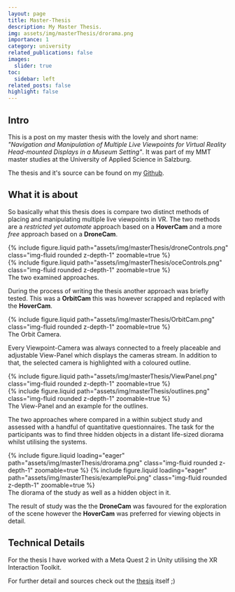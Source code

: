 ```yaml
---
layout: page
title: Master-Thesis
description: My Master Thesis.
img: assets/img/masterThesis/drorama.png
importance: 1
category: university
related_publications: false
images:
  slider: true
toc:
  sidebar: left
related_posts: false
highlight: false
---
```


## Intro

This is a post on my master thesis with the lovely and short name: *"Navigation and Manipulation of Multiple Live Viewpoints for Virtual Reality Head-mounted Displays in a Museum Setting"*. It was part of my MMT master studies at the University of Applied Science in Salzburg. 

The thesis and it's source can be found on my <a href="https://github.com/dmaerzendorfer/masterThesis">Github</a>. 

## What it is about

So basically what this thesis does is compare two distinct methods of placing and manipulating multiple live viewpoints in VR. The two methods are a *restricted yet automate* approach based on a **HoverCam** and a more *free* approach based on a **DroneCam**. 

<div class="row mt-3">
    <div class="col-sm mt-3 mt-md-0">
        {% include figure.liquid path="assets/img/masterThesis/droneControls.png" class="img-fluid rounded z-depth-1" zoomable=true %}
    </div>
    <div class="col-sm mt-3 mt-md-0">
        {% include figure.liquid path="assets/img/masterThesis/oceControls.png" class="img-fluid rounded z-depth-1" zoomable=true %}
    </div>
</div>
<div class="caption">
    The two examined approaches.
</div>

During the process of writing the thesis another approach was briefly tested. This was a **OrbitCam** this was however scrapped and replaced with the **HoverCam**.
<div class="row mt-3">
    <div class="col-sm mt-3 mt-md-0">
        {% include figure.liquid path="assets/img/masterThesis/OrbitCam.png" class="img-fluid rounded z-depth-1" zoomable=true %}
    </div>
</div>
<div class="caption">
    The Orbit Camera.
</div>

Every Viewpoint-Camera was always connected to a freely placeable and adjustable View-Panel which displays the cameras stream. In addition to that, the selected camera is highlighted with a coloured outline.

<div class="row mt-3">
    <div class="col-sm mt-3 mt-md-0">
        {% include figure.liquid path="assets/img/masterThesis/ViewPanel.png" class="img-fluid rounded z-depth-1" zoomable=true %}
    </div>
    <div class="col-sm mt-3 mt-md-0">
        {% include figure.liquid path="assets/img/masterThesis/outlines.png" class="img-fluid rounded z-depth-1" zoomable=true %}
    </div>
</div>
<div class="caption">
    The View-Panel and an example for the outlines.
</div>

The two approaches where compared in a within subject study and assessed with a handful of quantitative questionnaires. The task for the participants was to find three hidden objects in a distant life-sized diorama whilst utilising the systems.

<swiper-container keyboard="true" navigation="true" pagination="true" pagination-clickable="true" pagination-dynamic-bullets="true" rewind="true">
  <swiper-slide>{% include figure.liquid loading="eager" path="assets/img/masterThesis/drorama.png" class="img-fluid rounded z-depth-1" zoomable=true %}</swiper-slide>
  <swiper-slide>{% include figure.liquid loading="eager" path="assets/img/masterThesis/examplePoi.png" class="img-fluid rounded z-depth-1" zoomable=true %}</swiper-slide>
  </swiper-container>
<div class="caption">
    The diorama of the study as well as a hidden object in it.
</div>

The result of study was the the **DroneCam** was favoured for the exploration of the scene however the **HoverCam** was preferred for viewing objects in detail.

## Technical Details

For the thesis I have worked with a Meta Quest 2 in Unity utilising the XR Interaction Toolkit. 


For further detail and sources check out the <a href="https://dmaerzendorfer.github.io/assets/pdf/MasterThesis_ViewPointManipulation_dmaerzendorfer.pdf" target="_blank">thesis</a> itself ;) 

